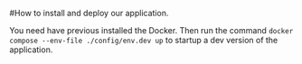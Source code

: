 #How to install and deploy our application.

You need have previous installed the Docker. Then run the command `docker compose --env-file ./config/env.dev up` to startup a dev version of the application.